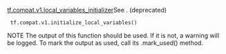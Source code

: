 [tf.compat.v1.local_variables_initializer](https://www.tensorflow.org/api_docs/python/tf/compat/v1/local_variables_initializer)See . (deprecated)


```
 tf.compat.v1.initialize_local_variables()
```

NOTE The output of this function should be used. If it is not, a warning will be logged. To mark the output as used, call its .mark_used() method.
